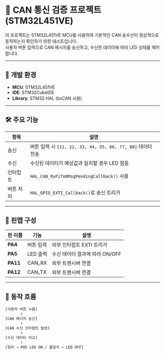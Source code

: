 # 🚦 CAN 통신 검증 프로젝트 (STM32L451VE)

이 프로젝트는 STM32L451VE MCU를 사용하여 기본적인 CAN 송수신이 정상적으로 동작하는지 확인하기 위한 테스트입니다.  
사용자 버튼 입력으로 CAN 메시지를 송신하고, 수신한 데이터에 따라 LED 상태를 제어합니다.

---

## 🔧 개발 환경

- **MCU**: STM32L451VE
- **IDE**: STM32CubeIDE
- **Library**: STM32 HAL (bxCAN 사용)

---

## 🛠️ 주요 기능

| 항목 | 설명 |
|------|------|
| 송신 | 버튼 입력 시 `[11, 22, 33, 44, 55, 66, 77, 88]` 데이터 전송 |
| 수신 | 수신된 데이터가 예상값과 일치할 경우 LED 점등 |
| 인터럽트 | `HAL_CAN_RxFifo0MsgPendingCallback()` 사용 |
| 버튼 처리 | `HAL_GPIO_EXTI_Callback()`로 송신 트리거 |

---

## 📎 핀맵 구성

| 핀 이름 | 기능 | 설명 |
|--------|------|------|
| **PA4** | 버튼 입력 | 외부 인터럽트 EXTI 트리거 |
| **PA5** | LED 출력 | 수신 데이터 결과에 따라 ON/OFF |
| **PA11** | CAN_RX | 외부 트랜시버 연결 |
| **PA12** | CAN_TX | 외부 트랜시버 연결 |

---

## 🔄 동작 흐름

```plaintext
[사용자 버튼 누름]
       ↓
[CAN 메시지 송신]
       ↓
[CAN 수신 인터럽트 발생]
       ↓
[수신 데이터 비교]
       ↓
[일치 → PA5 LED ON / 불일치 → LED OFF]
